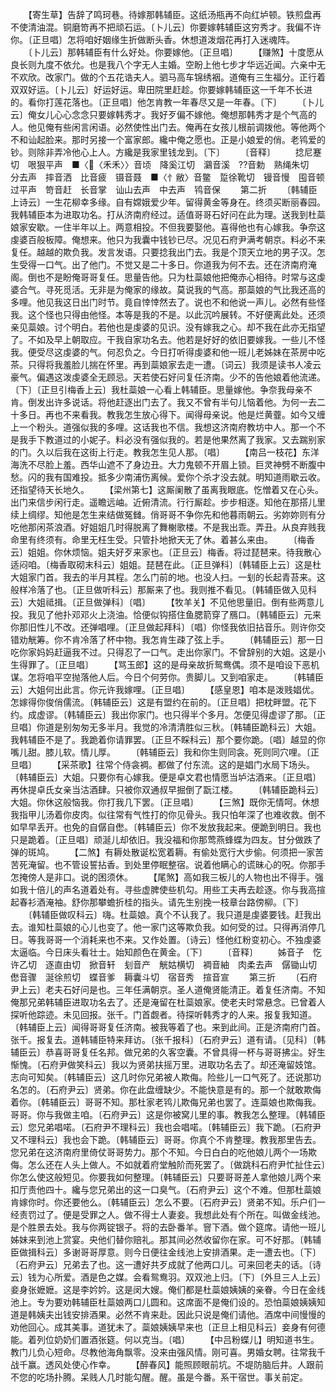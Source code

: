 <!-- { "loadSidebar": true } -->
　　【寄生草】告辞了鸣珂巷。待嫁那韩辅臣。这纸汤瓶再不向红垆顿。铁煎盘再不使清油混。铜磨笴再不把顽石运。〔卜儿云〕你要嫁韩辅臣这穷秀才。我偏不许你。〔正旦唱〕怎将咱好姻缘生折做断头香。休想道泼烟花再打入迷魂阵。
　　〔卜儿云〕那韩辅臣有什么好处。你要嫁他。〔正旦唱〕
　　【赚煞】十度愿从良长则九度不依允。也是我八个字无人主婚。空盼上他七步才华远近闻。六亲中无不欢欣。改家门。做的个五花诰夫人。驷马高车锦绣裀。道俺有三生福分。正行着双双好运。〔卜儿云〕好运好运。卑田院里赶趁。你要嫁韩辅臣这一千年不长进的。看你打莲花落也。〔正旦唱〕他怎肯教一年春尽又是一年春。〔下〕
　　〔卜儿云〕俺女儿心心念念只要嫁韩秀才。我好歹偏不嫁他。俺想那韩秀才是个气高的人。他见俺有些闲言闲语。必然使性出门去。俺再在女孩儿根前调拨他。等他两个不和讪起脸来。那时另接一个富家郎。纔中俺之愿也。正是小娘爱的俏。老鸨爱的钞。则除非弄冷他心上人。方纔是我家里钱龙到。〔下〕
　　〔音释〕
　　捻尼蹇切　哏狠平声　■〈〈禾禾〉〉音顷　降奚江切　鸂音溪　??音勅　熟绳朱切　分去声　摔音洒　比音疲　镊音聂　■〈忄敝〉音鳖　踅徐靴切　镘音慢　囤音顿　过平声　笴音赶　长音掌　讪山去声　中去声　鸨音保
　　第二折
　　〔韩辅臣上诗云〕一生花柳幸多缘。自有嫦娥爱少年。留得黄金等身在。终须买断丽春园。我韩辅臣本为进取功名。打从济南府经过。适值哥哥石好问在此为理。送我到杜蘂娘家安歇。一住半年以上。两意相投。不但我要娶他。喜得他也有心嫁我。争奈这虔婆百般板障。俺想来。他只为我囊中钱钞已尽。况见石府尹满考朝京。料必不来复任。越越的欺负我。发言发语。只要捻我出门去。我是个顶天立地的男子汉。怎生受得一口气。出了他门。不觉又是二十多日。你道我为何不去。还在济南府淹阁。倒也不是盼俺哥哥复任。思量告他。只为杜蘂娘他把俺赤心相待。时常与这虔婆合气。寻死觅活。无非是为俺家的缘故。莫说我的气高。那蘂娘的气比我还高的多哩。他见我这日出门时节。竟自悻悻然去了。说也不和他说一声儿。必然有些怪我。这个怪也只得由他怪。本等是我的不是。以此沉吟展转。不好便离此处。还须亲见蘂娘。讨个明白。若他也是虔婆的见识。没有嫁我之心。却不我在此亦无指望了。不如及早上朝取应。干我自家功名去。他若是好好的依旧要嫁我。一些儿不怪我。便受尽这虔婆的气。何忍负之。今日打听得虔婆和他一班儿老姊妹在茶房中吃茶。只得将我羞脸儿揣在怀里。再到蘂娘家去走一遭。〔词云〕我须是读书人凌云豪气。偏遇这泼虔婆全无顾忌。天若使石好问复任济南。少不的告他娘着他流递。〔下〕〔正旦引梅香上云〕我杜蘂娘一心看上韩辅臣。思量嫁他。争奈我母亲不肯。倒发出许多说话。将他赶逐出门去了。我又不曾有半句儿恼着他。为何一去二十多日。再也不来看我。教我怎生放心得下。闻得母亲说。他是烂黄虀。如今又缠上一个粉头。道强似我的多哩。这话我也不信。我想这济南府教坊中人。那一个不是我手下教道过的小妮子。料必没有强似我的。若是他果然离了我家。又去踹别家的门。久以后我在这街上行走。教我怎生见人那。〔唱〕
　　【南吕一枝花】东洋海洗不尽脸上羞。西华山遮不了身边丑。大力鬼顿不开眉上锁。巨灵神劈不断腹中愁。闪的我有国难投。抵多少南浦伤离候。爱你个杀才没去就。明知道雨歇云收。还指望待天长地久。
　　【梁州第七】这厮阑散了虽离我眼底。忔憎着又在心头。出门来信步闲行走。遥瞻远岫。近俯清流。行行厮趁。步步相逐。知他在那搭儿里续上绸缪。知他是怎生来结做冤雠。俏哥哥不争你先和他暮雨朝云。劣妳妳则有分吃他那闲茶浪酒。好姐姐几时得脱离了舞榭歌楼。不是我出乖。弄丑。从良弃贱我命里有终须有。命里无枉生受。只管扑地掀天无了休。着甚么来由。
　　〔梅香云〕姐姐。你休烦恼。姐夫好歹来家也。〔正旦云〕梅香。将过琵琶来。待我散心适闷咱。〔梅香取砌末科云〕姐姐。琵琶在此。〔正旦弹科〕〔韩辅臣上云〕这是杜大姐家门首。我去的半月其程。怎么门前的地。也没人扫。一刬的长起青苔来。这般样冷落了也。〔正旦做听科云〕那厮来了也。我则推不看见。〔韩辅臣做入见科云〕大姐祗揖。〔正旦做弹科〕〔唱〕
　　【牧羊关】不见他思量旧。倒有些两意儿投。我见了他扑邓邓火上浇油。恰便似钩搭住鱼腮箭穿了鴈口。〔韩辅臣云〕元来你那旧性儿不改。还弹唱哩。〔正旦做起拜科〕〔唱〕你怪我依旧拈音乐。则许你交错劝觥筹。你不肯冷落了杯中物。我怎肯生疎了弦上手。
　　〔韩辅臣云〕那一日吃你家妈妈赶逼我不过。只得忍了一口气。走出你家门。不曾辞别的大姐。这是小生得罪了。〔正旦唱〕
　　【骂玉郎】这的是母亲故折鸳鸯偶。须不是咱设下恶机谋。怎将咱平空抛落他人后。今日个何劳你。贵脚儿。又到咱家走。
　　〔韩辅臣云〕大姐何出此言。你元许我嫁哩。〔正旦唱〕
　　【感皇恩】咱本是泼贱娼优。怎嫁得你俊俏儒流。〔韩辅臣云〕这是有盟约在前的。〔正旦唱〕把枕畔盟。花下约。成虚谬。〔韩辅臣云〕我出你家门。也只得半个多月。怎便见得虚谬了那。〔正旦唱〕你道是别匆匆无多半月。我觉的冷清清胜似三秋。〔韩辅臣跪科云〕大姐。我韩辅臣不是了。我跪着你请罪罢。〔正旦不睬科云〕那个要你跪。〔唱〕越显的你嘴儿甜。膝儿软。情儿厚。
　　〔韩辅臣云〕我和你生则同衾。死则同穴哩。〔正旦唱〕
　　【采茶歌】往常个侍衾裯。都做了付东流。这的是娼门水局下场头。〔韩辅臣云〕大姐。只要你有心嫁我。便是卓文君也情愿当垆沽酒来。〔正旦唱〕再休提卓氏女亲当沽酒肆。只被你双通叔早掘倒了翫江楼。
　　〔韩辅臣跪科云〕大姐。你休这般恼我。你打我几下罢。〔正旦唱〕
　　【三煞】既你无情呵。休想我指甲儿汤着你皮肉。似往常有气性打的你见骨头。我只怕年深了也难收救。倒不如早早丢开。也免的自僝自僽。〔韩辅臣云〕你不发放我起来。便跪到明日。我也只是跪着。〔正旦唱〕顽涎儿却依旧。我没福和你那莺燕蜂蝶为四友。甘分做跌了弹的斑鸠。
　　【二煞】有耨处散诞松宽着耨。有偷处宽行大步偷。何须把一家苦苦死淹留。也不管设誓拈香。到处里停眠整宿。说着他瞒心的谎昧心的呪。你那手怎掩傍人是非口。说的困须休。
　　【尾煞】高如我三板儿的人物也出不得手。强如我十倍儿的声名道着处有。寻些虚脾使些机勾。用些工夫再去趁逐。你与我高揎起春衫酒淹袖。舒你那攀蟾折桂的指头。请先生别挽一枝章台路傍柳。〔下〕
　　〔韩辅臣做叹科云〕嗨。杜蘂娘。真个不认我了。我只道是虔婆要钱。赶我出去。谁知杜蘂娘的心儿也变了。他一家门这等欺负我。如何受的过。只得再消停几日。等我哥哥一个消耗来也不来。又作处置。〔诗云〕怪他红粉变初心。不独虔婆太逼临。今日床头看壮士。始知颜色在黄金。〔下〕
　　〔音释〕
　　姊音子　忔许乙切　逐直由切　掀音轩　刬音产　觥姑横切　裯音紬　肉柔去声　僝锄山切　僽音骤　涎徐煎切　蝶音爹　耨囊斗切　宿音秀　揎音宣
　　第三折
　　〔石府尹上云〕老夫石好问是也。三年任满朝京。圣人道俺贤能清正。着复任济南。不知俺那兄弟韩辅臣进取功名去了。还是淹留在杜蘂娘家。使老夫时常悬念。已曾着人探听他踪迹。未见回报。张千。门首觑者。待探听韩秀才的人来。报复我知道。〔韩辅臣上云〕闻得哥哥复任济南。被我等着了也。来到此间。正是济南府门首。张千。报复去。道韩辅臣特来拜访。〔张千报科〕〔石府尹云〕道有请。〔见科〕〔韩辅臣云〕恭喜哥哥复任名邦。做兄弟的久客空囊。不曾具得一杯与哥哥拂尘。好生惭愧。〔石府尹做笑科云〕我以为贤弟扶摇万里。进取功名去了。却还淹留妓馆。志向可知矣。〔韩辅臣云〕这几时你兄弟被人欺侮。险些儿一口气死了。还说那功名怎的。〔石府尹云〕贤弟。你在此盘缠缺少。不能快意是有的。那一个就敢欺侮着你。〔韩辅臣云〕哥哥不知。那杜家老鸨儿欺侮兄弟也罢了。连蘂娘也欺侮我。哥哥。你与我做主咱。〔石府尹云〕这是你被窝儿里的事。教我怎么整理。〔韩辅臣云〕您兄弟唱喏。〔石府尹不理科云〕我也会唱喏。〔韩辅臣云〕我下跪。〔石府尹又不理科云〕我也会下跪。〔韩辅臣云〕哥哥。你真个不肯整理。教我那里告去。您兄弟在这济南府里倚仗哥哥势力。那个不知。今日白白的吃他娘儿两个一场欺侮。怎么还在人头上做人。不如就着府堂触阶而死罢了。〔做跳科石府尹忙扯住云〕你怎么使这般短见。你要我如何整理。〔韩辅臣云〕只要哥哥差人拿他娘儿两个来扣厅责他四十。纔与您兄弟出的这一口臭气。〔石府尹云〕这个不难。但那杜蘂娘肯嫁你时。你还要他么。〔韩辅臣云〕怎么不要。〔石府尹云〕贤弟不知。乐户们一经责罚过了。便是受罪之人。做不得士人妻妾。我想此处有个所在。叫做金线池。是个胜景去处。我与你两锭银子。将的去卧番羊。窨下酒。做个筵席。请他一班儿姊妹来到池上赏宴。央他们替你赔礼。那其间必然收留你在家。可不好那。〔韩辅臣做揖科云〕多谢哥哥厚意。则今日便往金线池上安排酒果。走一遭去也。〔下〕〔石府尹云〕兄弟去了也。这一遭好共歹成就了他两口儿。可来回老夫的话。〔诗云〕钱为心所爱。酒是色之媒。会看鸳鸯羽。双双池上归。〔下〕〔外旦三人上云〕妾身张嬷嬷。这是李妗妗。这是闵大嫂。俺们都是杜蘂娘姨姨的亲眷。今日在金线池上。专为要劝韩辅臣杜蘂娘两口儿圆和。这席面不是俺们设的。恐怕蘂娘姨姨知道是韩姨夫出钱安排酒果。必然不肯来赴。因此只说是俺们请他。酒席中间慢慢的劝他回心。成其美事。道犹未了。蘂娘姨姨早来也〔正旦上相见科云〕妾身有何德能。着列位奶奶们置酒张筵。何以克当。〔唱〕
　　【中吕粉蝶儿】明知道书生。教门儿负心短命。尽教他海角飘零。没来由强风情。刚可喜。男婚女聘。往常我千战千赢。透风处使心作幸。
　　【醉春风】能照顾眼前坑。不堤防脑后井。人跟前不您的吃场扑腾。呆贱人几时能勾醒。醒。虽是今番。系干宿世。事关前定。
